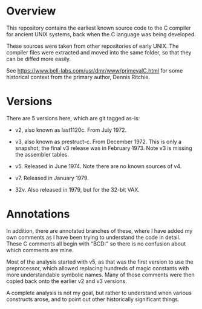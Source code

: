 # Overview

This repository contains the earliest known source code to the C compiler
for ancient UNIX systems, back when the C language was being developed.

These sources were taken from other repositories of early UNIX.  The
compiler files were extracted and moved into the same folder, so that
they can be diffed more easily.

See https://www.bell-labs.com/usr/dmr/www/primevalC.html for some historical
context from the primary author, Dennis Ritchie.

# Versions

There are 5 versions here, which are git tagged as-is:

* v2, also known as last1120c.  From July 1972.

* v3, also known as prestruct-c.  From December 1972.  This is only a snapshot;
the final v3 release was in February 1973.  Note v3 is missing the assembler
tables.

* v5.  Released in June 1974.  Note there are no known sources of v4.

* v7.  Released in January 1979.

* 32v.  Also released in 1979, but for the 32-bit VAX.

# Annotations

In addition, there are annotated branches of these, where I have added my
own comments as I have been trying to understand the code in detail.
These C comments all begin with "BCD:" so there is no confusion about
which comments are mine.

Most of the analysis started with v5, as that was the first version to
use the preprocessor, which allowed replacing hundreds of magic constants
with more understandable symbolic names.  Many of those comments
were then copied back onto the earlier v2 and v3 versions.

A complete analysis is not my goal, but rather to understand when various
constructs arose, and to point out other historically significant things.

